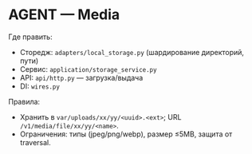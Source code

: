 # AGENT — Media

Где править:
- Сторедж: `adapters/local_storage.py` (шардирование директорий, пути)
- Сервис: `application/storage_service.py`
- API: `api/http.py` — загрузка/выдача
- DI: `wires.py`

Правила:
- Хранить в `var/uploads/xx/yy/<uuid>.<ext>`; URL `/v1/media/file/xx/yy/<name>`.
- Ограничения: типы (jpeg/png/webp), размер ≤5MB, защита от traversal.


